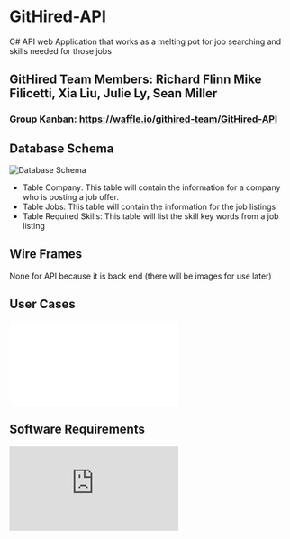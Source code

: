 # GitHired-API
C# API web Application that works as a melting pot for job searching and skills needed for those jobs

## GitHired Team Members: Richard Flinn Mike Filicetti, Xia Liu, Julie Ly, Sean Miller

### Group Kanban: https://waffle.io/githired-team/GitHired-API

## Database Schema
![Database Schema](assets/db_schema.png)
- Table Company: This table will contain the information for a company who is posting a job offer.
- Table Jobs: This table will contain the information for the job listings
- Table Required Skills: This table will list the skill key words from a job listing


## Wire Frames
None for API because it is back end (there will be images for use later)

## User Cases
![User Case](./UserStories.md)

## Software Requirements
![Software Requirements](https://github.com/githired-team/GitHired-MVC/blob/DevelopmentStaging/Requirements.md)
